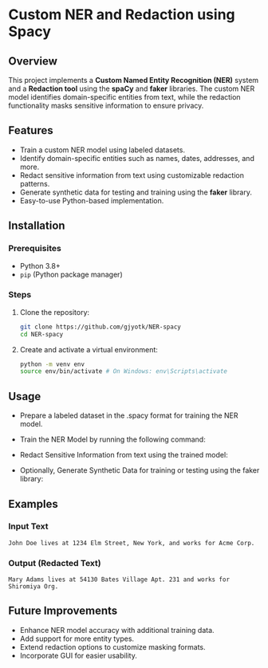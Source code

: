 # Custom NER and Redaction using Spacy

## Overview
This project implements a **Custom Named Entity Recognition (NER)** system and a **Redaction tool** using the **spaCy** and **faker** libraries. The custom NER model identifies domain-specific entities from text, while the redaction functionality masks sensitive information to ensure privacy.



## Features
- Train a custom NER model using labeled datasets.
- Identify domain-specific entities such as names, dates, addresses, and more.
- Redact sensitive information from text using customizable redaction patterns.
- Generate synthetic data for testing and training using the **faker** library.
- Easy-to-use Python-based implementation.



## Installation

### Prerequisites
- Python 3.8+
- `pip` (Python package manager)

### Steps
1. Clone the repository:
   ```bash
   git clone https://github.com/gjyotk/NER-spacy
   cd NER-spacy
   ```
2. Create and activate a virtual environment:
   ```bash
   python -m venv env
   source env/bin/activate # On Windows: env\Scripts\activate
   ```


## Usage

- Prepare a labeled dataset in the .spacy format for training the NER model.

- Train the NER Model by running the following command:

- Redact Sensitive Information from text using the trained model:

- Optionally, Generate Synthetic Data for training or testing using the faker library:



## Examples

### Input Text
```text
John Doe lives at 1234 Elm Street, New York, and works for Acme Corp.
```

### Output (Redacted Text)
```text
Mary Adams lives at 54130 Bates Village Apt. 231 and works for Shiromiya Org.
```



## Future Improvements
- Enhance NER model accuracy with additional training data.
- Add support for more entity types.
- Extend redaction options to customize masking formats.
- Incorporate GUI for easier usability.




